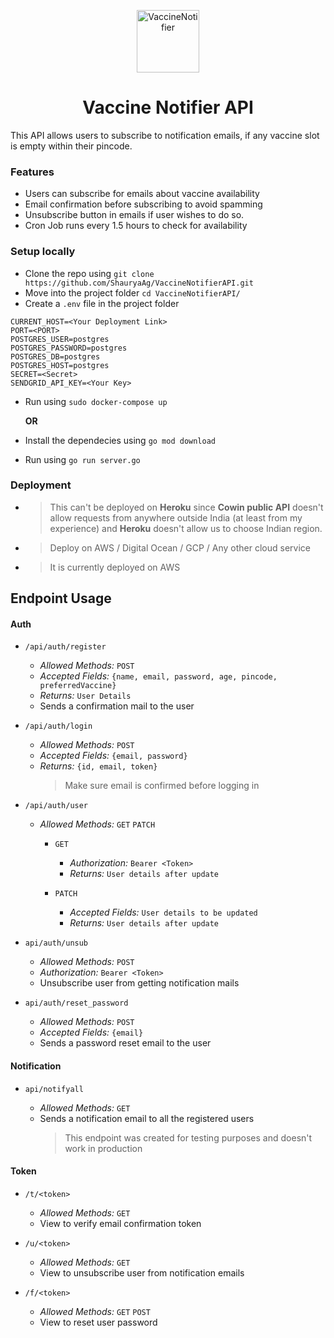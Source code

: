 <p align="center">
    <img alt="VaccineNotifier" src="https://user-images.githubusercontent.com/31778302/117589685-be18f380-b148-11eb-9153-6f2aa1df4fe6.png" width="100" />
</p>
<h1 align="center"> Vaccine Notifier API </h1>

This API allows users to subscribe to notification emails, if any vaccine slot is empty within their pincode.

### Features

- Users can subscribe for emails about vaccine availability
- Email confirmation before subscribing to avoid spamming
- Unsubscribe button in emails if user wishes to do so.
- Cron Job runs every 1.5 hours to check for availability

### Setup locally

- Clone the repo using `git clone https://github.com/ShauryaAg/VaccineNotifierAPI.git`
- Move into the project folder `cd VaccineNotifierAPI/`
- Create a `.env` file in the project folder

```
CURRENT_HOST=<Your Deployment Link>
PORT=<PORT>
POSTGRES_USER=postgres
POSTGRES_PASSWORD=postgres
POSTGRES_DB=postgres
POSTGRES_HOST=postgres
SECRET=<Secret>
SENDGRID_API_KEY=<Your Key>
```

- Run using `sudo docker-compose up`

  **OR**

- Install the dependecies using `go mod download`
- Run using `go run server.go`

### Deployment

- > This can't be deployed on **Heroku** since **Cowin public API** doesn't allow requests from anywhere outside India (at least from my experience) and **Heroku** doesn't allow us to choose Indian region.
- > Deploy on AWS / Digital Ocean / GCP / Any other cloud service
- > It is currently deployed on AWS

## Endpoint Usage

#### Auth

- `/api/auth/register`

  - _Allowed Methods:_ `POST`
  - _Accepted Fields:_ `{name, email, password, age, pincode, preferredVaccine}`
  - _Returns:_ `User Details`
  - Sends a confirmation mail to the user

- `/api/auth/login`

  - _Allowed Methods:_ `POST`
  - _Accepted Fields:_ `{email, password}`
  - _Returns:_ `{id, email, token}`
    > Make sure email is confirmed before logging in

- `/api/auth/user`

  - _Allowed Methods:_ `GET` `PATCH`

    - `GET`

      - _Authorization:_ `Bearer <Token>`
      - _Returns:_ `User details after update`

    - `PATCH`

      - _Accepted Fields:_ `User details to be updated`
      - _Returns:_ `User details after update`

- `api/auth/unsub`

  - _Allowed Methods:_ `POST`
  - _Authorization:_ `Bearer <Token>`
  - Unsubscribe user from getting notification mails

- `api/auth/reset_password`

  - _Allowed Methods:_ `POST`
  - _Accepted Fields:_ `{email}`
  - Sends a password reset email to the user

#### Notification

- `api/notifyall`

  - _Allowed Methods:_ `GET`
  - Sends a notification email to all the registered users
    > This endpoint was created for testing purposes and doesn't work in production

#### Token

- `/t/<token>`

  - _Allowed Methods:_ `GET`
  - View to verify email confirmation token

- `/u/<token>`

  - _Allowed Methods:_ `GET`
  - View to unsubscribe user from notification emails

- `/f/<token>`

  - _Allowed Methods:_ `GET` `POST`
  - View to reset user password
